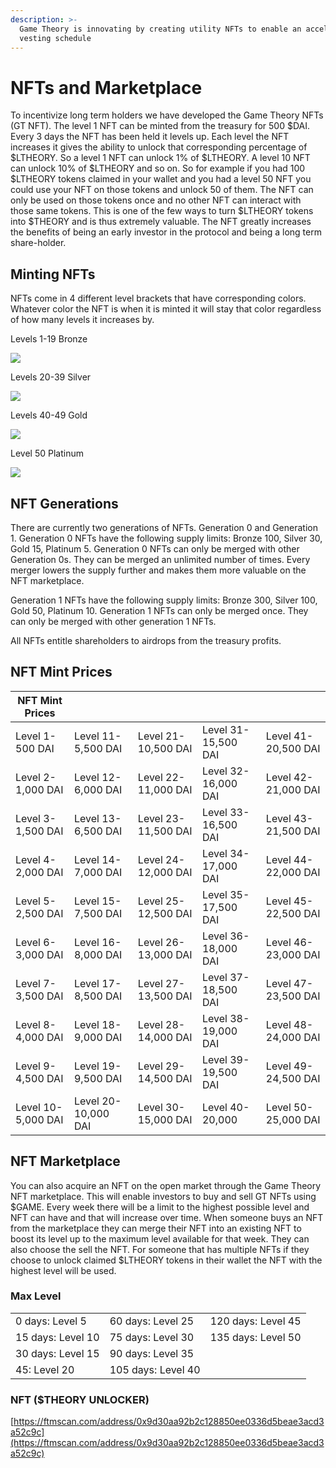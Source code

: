 ```yaml
---
description: >-
  Game Theory is innovating by creating utility NFTs to enable an accelerated
  vesting schedule
---
```


# NFTs and Marketplace

To incentivize long term holders we have developed the Game Theory NFTs (GT NFT). The level 1 NFT can be minted from the treasury for 500 $DAI. Every 3 days the NFT has been held it levels up. Each level the NFT increases it gives the ability to unlock that corresponding percentage of $LTHEORY. So a level 1 NFT can unlock 1% of $LTHEORY. A level 10 NFT can unlock 10% of $LTHEORY and so on. So for example if you had 100 $LTHEORY tokens claimed in your wallet and you had a level 50 NFT you could use your NFT on those tokens and unlock 50 of them. The NFT can only be used on those tokens once and no other NFT can interact with those same tokens. This is one of the few ways to turn $LTHEORY tokens into $THEORY and is thus extremely valuable. The NFT greatly increases the benefits of being an early investor in the protocol and being a long term share-holder.

## Minting NFTs

NFTs come in 4 different level brackets that have corresponding colors. Whatever color the NFT is when it is minted it will stay that color regardless of how many levels it increases by.

Levels 1-19 Bronze

![](https://ipfs.io/ipfs/bafybeieibocsz6brwmsjcxxscqr3msnov4lowbu3zv24aue3hobj4falbm)

Levels 20-39 Silver

![](https://ipfs.io/ipfs/bafkreigeh6uj2ex3chwvqldza6stywmisitgzcue3li3pcka26sqwf5ula)

Levels 40-49 Gold

![](https://ipfs.io/ipfs/bafybeifakd4q47bfvmbggw65rhr7lp2butzcgw6osq7udm36jd6ccrst7a)

Level 50 Platinum

![](https://ipfs.io/ipfs/bafkreibpcnpupii2eyb2bkjwa65yduff47szm2gwhm3bvl2j3flky4rjhy)

## NFT Generations

There are currently two generations of NFTs. Generation 0 and Generation 1. Generation 0 NFTs have the following supply limits: Bronze 100, Silver 30, Gold 15, Platinum 5. Generation 0 NFTs can only be merged with other Generation 0s. They can be merged an unlimited number of times. Every merger lowers the supply further and makes them more valuable on the NFT marketplace.

Generation 1 NFTs have the following supply limits: Bronze 300, Silver 100, Gold 50, Platinum 10. Generation 1 NFTs can only be merged once. They can only be merged with other generation 1 NFTs.&#x20;

All NFTs entitle shareholders to airdrops from the treasury profits.&#x20;

## NFT Mint Prices

| NFT Mint Prices    |                     |                      |                     |                      |
| ------------------ | ------------------- | -------------------- | ------------------- | -------------------- |
| Level 1-500 DAI    | Level 11-5,500 DAI  | Level 21- 10,500 DAI | Level 31-15,500 DAI | Level 41-20,500 DAI  |
| Level 2-1,000 DAI  | Level 12-6,000 DAI  | Level 22- 11,000 DAI | Level 32-16,000 DAI | Level 42- 21,000 DAI |
| Level 3-1,500 DAI  | Level 13-6,500 DAI  | Level 23-11,500 DAI  | Level 33-16,500 DAI | Level 43-21,500 DAI  |
| Level 4-2,000 DAI  | Level 14-7,000 DAI  | Level 24-12,000 DAI  | Level 34-17,000 DAI | Level 44-22,000 DAI  |
| Level 5-2,500 DAI  | Level 15-7,500 DAI  | Level 25-12,500 DAI  | Level 35-17,500 DAI | Level 45-22,500 DAI  |
| Level 6-3,000 DAI  | Level 16-8,000 DAI  | Level 26-13,000 DAI  | Level 36-18,000 DAI | Level 46-23,000 DAI  |
| Level 7-3,500 DAI  | Level 17-8,500 DAI  | Level 27-13,500 DAI  | Level 37-18,500 DAI | Level 47-23,500 DAI  |
| Level 8-4,000 DAI  | Level 18-9,000 DAI  | Level 28-14,000 DAI  | Level 38-19,000 DAI | Level 48-24,000 DAI  |
| Level 9-4,500 DAI  | Level 19-9,500 DAI  | Level 29-14,500 DAI  | Level 39-19,500 DAI | Level 49-24,500 DAI  |
| Level 10-5,000 DAI | Level 20-10,000 DAI | Level 30-15,000 DAI  | Level 40-20,000     | Level 50-25,000 DAI  |

## NFT Marketplace

You can also acquire an NFT on the open market through the Game Theory NFT marketplace. This will enable investors to buy and sell GT NFTs using $GAME. Every week there will be a limit to the highest possible level and NFT can have and that will increase over time. When someone buys an NFT from the marketplace they can merge their NFT into an existing NFT to boost its level up to the maximum level available for that week. They can also choose the sell the NFT. For someone that has multiple NFTs if they choose to unlock claimed $LTHEORY tokens in their wallet the NFT with the highest level will be used.

### Max Level

|                   |                    |                    |
| ----------------- | ------------------ | ------------------ |
| 0 days: Level 5   | 60 days: Level 25  | 120 days: Level 45 |
| 15 days: Level 10 | 75 days: Level 30  | 135 days: Level 50 |
| 30 days: Level 15 | 90 days: Level 35  |                    |
| 45: Level 20      | 105 days: Level 40 |                    |

### NFT ($THEORY UNLOCKER)

[https://ftmscan.com/address/0x9d30aa92b2c128850ee0336d5beae3acd3a52c9c](https://ftmscan.com/address/0x9d30aa92b2c128850ee0336d5beae3acd3a52c9c)

